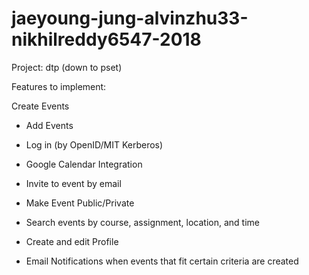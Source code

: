 # jaeyoung-jung-alvinzhu33-nikhilreddy6547-2018

Project: dtp (down to pset)

Features to implement:

Create Events

* Add Events

* Log in (by OpenID/MIT Kerberos)

* Google Calendar Integration

* Invite to event by email

* Make Event Public/Private

* Search events by course, assignment, location, and time

* Create and edit Profile

* Email Notifications when events that fit certain criteria are created
